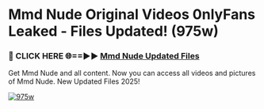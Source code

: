 # Mmd Nude Original Videos 0nlyFans Leaked - Files Updated! (975w)

<h3>🔴 CLICK HERE 🌐==►► <a href="https://tinyurl.com/52m3yx9h" rel="nofollow">Mmd Nude Updated Files</a></h3>

Get Mmd Nude and all content. Now you can access all videos and pictures of Mmd Nude. New Updated Files 2025!

[![975w](https://i.imgur.com/TnHtlc8.gif)](https://tinyurl.com/52m3yx9h)
